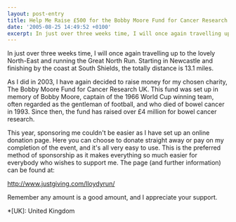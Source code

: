 ```yaml
---
layout: post-entry
title: Help Me Raise £500 for the Bobby Moore Fund for Cancer Research UK
date: '2005-08-25 14:49:52 +0100'
excerpt: In just over three weeks time, I will once again travelling up to the lovely North-East to take part in this years Great North Run.
---
```

In just over three weeks time, I will once again travelling up to the lovely North-East and running the Great North Run. Starting in Newcastle and finishing by the coast at South Shields, the totally distance is 13.1 miles.

As I did in 2003, I have again decided to raise money for my chosen charity, The Bobby Moore Fund for Cancer Research UK. This fund was set up in memory of Bobby Moore, captain of the 1966 World Cup winning team, often regarded as the gentleman of football, and who died of bowel cancer in 1993. Since then, the fund has raised over £4 million for bowel cancer research.

This year, sponsoring me couldn't be easier as I have set up an online donation page. Here you can choose to donate straight away or pay on my completion of the event, and it's all very easy to use. This is the preferred method of sponsorship as it makes everything so much easier for everybody who wishes to support me. The page (and further information) can be found at:

<http://www.justgiving.com/lloydyrun/>

Remember any amount is a good amount, and I appreciate your support.

*[UK]: United Kingdom